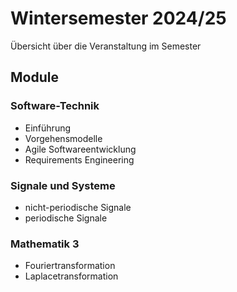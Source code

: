 # Wintersemester 2024/25

Übersicht über die Veranstaltung im Semester

## Module

### Software-Technik

- Einführung
- Vorgehensmodelle
- Agile Softwareentwicklung
- Requirements Engineering
  
### Signale und Systeme

- nicht-periodische Signale
- periodische Signale

### Mathematik 3

- Fouriertransformation
- Laplacetransformation
  